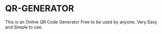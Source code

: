 # QR-GENERATOR
This is an Online QR Code Generator Free to be used by anyone. Very Easy and Simple to use.
